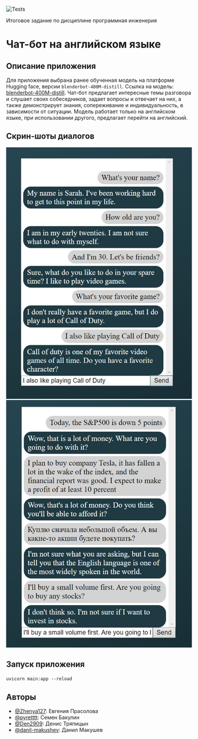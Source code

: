 ![Tests](https://github.com/Den2909/Lenovo_api/actions/workflows/python-app.yml/badge.svg?branch=feature-1)

Итоговое задание по дисциплине программная инженерия 

# Чат-бот на английском языке

## Описание приложения
   Для приложения выбрана ранее обученная модель на платформе Hugging face, версии `blenderbot-400M-distill`. Ссылка на модель: [blenderbot-400M-distill](https://huggingface.co/facebook/blenderbot-400M-distill?text=Hey+my+name+is+Thomas%21+How+are+you%3F).
   Чат-бот предлагает интересные темы разговора и слушает своих собеседников, задает вопросы и отвечает на них, а также демонстрирует знания, сопереживание и индивидуальность, в зависимости от ситуации. Модель работает только на английском языке, при использовании другого, предлагает перейти на английский.
## Скрин-шоты диалогов
![Иллюстрация к проекту](https://github.com/Den2909/HomeWork/blob/main/Screen-shot/example1.jpg)
![Иллюстрация к проекту](https://github.com/Den2909/HomeWork/blob/main/Screen-shot/example2.jpg)

## Запуск приложения
`uvicorn main:app --reload`


## Авторы
* [@Zhenya127](https://github.com/Zhenya127): Евгения Прасолова
* [@pyretttt](https://github.com/pyretttt): Семен Бакулин
* [@Den2909](https://github.com/Den2909): Денис Тряпицын
* [@danil-makushev](https://github.com/danil-makushev): Данил Макушев
